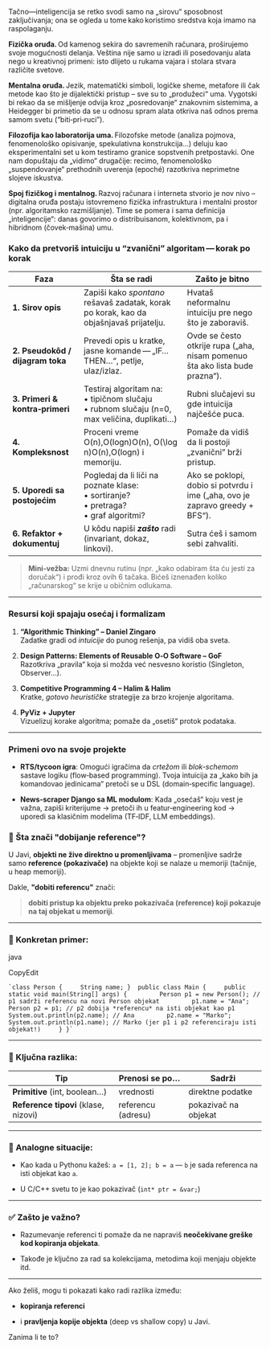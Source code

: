 Tačno—inteligencija se retko svodi samo na „sirovu“ sposobnost zaključivanja; ona se ogleda u tome kako koristimo sredstva koja imamo na raspolaganju.

**Fizička oruđa.** Od kamenog sekira do savremenih računara, proširujemo svoje mogućnosti delanja. Veština nije samo u izradi ili posedovanju alata nego u kreativnoj primeni: isto dlijeto u rukama vajara i stolara stvara različite svetove.

**Mentalna oruđa.** Jezik, matematički simboli, logičke sheme, metafore ili čak metode kao što je dijalektički pristup – sve su to „produžeci“ uma. Vygotski bi rekao da se mišljenje odvija kroz „posredovanje“ znakovnim sistemima, a Heidegger bi primetio da se u odnosu spram alata otkriva naš odnos prema samom svetu (“biti‑pri‑ruci”).

**Filozofija kao laboratorija uma.** Filozofske metode (analiza pojmova, fenomenološko opisivanje, spekulativna konstrukcija…) deluju kao eksperimentalni set u kom testiramo granice sopstvenih pretpostavki. One nam dopuštaju da „vidimo“ drugačije: recimo, fenomenološko „suspendovanje“ prethodnih uverenja (epoché) razotkriva neprimetne slojeve iskustva.

**Spoj fizičkog i mentalnog.** Razvoj računara i interneta stvorio je nov nivo – digitalna oruđa postaju istovremeno fizička infrastruktura i mentalni prostor (npr. algoritamsko razmišljanje). Time se pomera i sama definicija „inteligencije“: danas govorimo o distribuisanom, kolektivnom, pa i hibridnom (čovek‑mašina) umu.


### Kako da pretvoriš intuiciju u “zvanični” algoritam — korak po korak

|Faza|Šta se radi|Zašto je bitno|
|---|---|---|
|**1. Sirov opis**|Zapiši kako _spontano_ rešavaš zadatak, korak po korak, kao da objašnjavaš prijatelju.|Hvataš neformalnu intuiciju pre nego što je zaboraviš.|
|**2. Pseudokôd / dijagram toka**|Prevedi opis u kratke, jasne komande — „IF… THEN…“, petlje, ulaz/izlaz.|Ovde se često otkrije rupa („aha, nisam pomenuo šta ako lista bude prazna“).|
|**3. Primeri & kontra‑primeri**|Testiraj algoritam na:  <br>• tipičnom slučaju  <br>• rubnom slučaju (n=0, max veličina, duplikati…)|Rubni slučajevi su gde intuicija najčešće puca.|
|**4. Kompleksnost**|Proceni vreme O(n),O(log⁡n)O(n), O(\log n)O(n),O(logn) i memoriju.|Pomaže da vidiš da li postoji „zvanični” brži pristup.|
|**5. Uporedi sa postojećim**|Pogledaj da li liči na poznate klase:  <br>• sortiranje?  <br>• pretraga?  <br>• graf algoritmi?|Ako se poklopi, dobio si potvrdu i ime („aha, ovo je zapravo greedy + BFS“).|
|**6. Refaktor + dokumentuj**|U kôdu napiši **_zašto_** radi (invariant, dokaz, linkovi).|Sutra ćeš i samom sebi zahvaliti.|

> **Mini‑vežba:** Uzmi dnevnu rutinu (npr. „kako odabiram šta ću jesti za doručak“) i prođi kroz ovih 6 tačaka. Bićeš iznenađen koliko „računarskog“ se krije u običnim odlukama.

---

### Resursi koji spajaju osećaj i formalizam

1. **“Algorithmic Thinking” – Daniel Zingaro**  
    Zadatke gradi od _intuicije_ do punog rešenja, pa vidiš oba sveta.
    
2. **Design Patterns: Elements of Reusable O‑O Software – GoF**  
    Razotkriva „pravila“ koja si možda već nesvesno koristio (Singleton, Observer…).
    
3. **Competitive Programming 4 – Halim & Halim**  
    Kratke, _gotovo heurističke_ strategije za brzo krojenje algoritama.
    
4. **PyViz + Jupyter**  
    Vizuelizuj korake algoritma; pomaže da „osetiš“ protok podataka.
    

---

### Primeni ovo na svoje projekte

- **RTS/tycoon igra**: Omogući igračima da _crtežom_ ili _blok-schemom_ sastave logiku (flow‑based programming). Tvoja intuicija za „kako bih ja komandovao jedinicama“ pretoči se u DSL (domain‑specific language).
    
- **News‑scraper Django sa ML modulom**: Kada „osećaš“ koju vest je važna, zapiši kriterijume → pretoči ih u featur‑engineering kod → uporedi sa klasičnim modelima (TF‑IDF, LLM embeddings).


### 🔹 Šta znači "dobijanje reference"?

U Javi, **objekti ne žive direktno u promenljivama** – promenljive sadrže samo **reference (pokazivače)** na objekte koji se nalaze u memoriji (tačnije, u heap memoriji).

Dakle, **"dobiti referencu"** znači:

> **dobiti pristup ka objektu preko pokazivača (reference) koji pokazuje na taj objekat u memoriji**.

---

### 📌 Konkretan primer:

java

CopyEdit

```
`class Person {     String name; }  public class Main {     public static void main(String[] args) {         Person p1 = new Person(); // p1 sadrži referencu na novi Person objekat         p1.name = "Ana";          Person p2 = p1; // p2 dobija *referencu* na isti objekat kao p1          System.out.println(p2.name); // Ana         p2.name = "Marko";         System.out.println(p1.name); // Marko (jer p1 i p2 referenciraju isti objekat!)     } }`
```

---

### 🧠 Ključna razlika:

|Tip|Prenosi se po…|Sadrži|
|---|---|---|
|**Primitive** (int, boolean…)|vrednosti|direktne podatke|
|**Reference tipovi** (klase, nizovi)|referencu (adresu)|pokazivač na objekat|

---

### 🔁 Analogne situacije:

- Kao kada u Pythonu kažeš: `a = [1, 2]; b = a` — `b` je sada referenca na isti objekat kao `a`.
    
- U C/C++ svetu to je kao pokazivač (`int* ptr = &var;`)
    

---

### ✅ Zašto je važno?

- Razumevanje referenci ti pomaže da ne napraviš **neočekivane greške kod kopiranja objekata**.
    
- Takođe je ključno za rad sa kolekcijama, metodima koji menjaju objekte itd.
    

---

Ako želiš, mogu ti pokazati kako radi razlika između:

- **kopiranja referenci**
    
- i **pravljenja kopije objekta** (deep vs shallow copy) u Javi.
    

Zanima li te to?